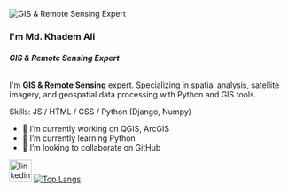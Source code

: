 ![GIS & Remote Sensing Expert](https://static.wixstatic.com/media/380dfa_c1e57229c40b447795f84d472db4fc8a~mv2.png/v1/fill/w_1000,h_588,al_c,q_90,usm_0.66_1.00_0.01/380dfa_c1e57229c40b447795f84d472db4fc8a~mv2.png)

### I'm Md. Khadem Ali
###### **GIS & Remote Sensing Expert**

I'm **GIS & Remote Sensing** expert. Specializing in spatial analysis, satellite imagery, and geospatial data processing with Python and GIS tools.

Skills:  JS / HTML / CSS / Python (Django, Numpy)

- 🔭 I’m currently working on QGIS, ArcGIS
- 🌱 I’m currently learning Python
- 👯 I’m looking to collaborate on GitHub

[<img src='https://cdn.jsdelivr.net/npm/simple-icons@3.0.1/icons/linkedin.svg' alt='linkedin' height='40'>](https://www.linkedin.com/in/mdkhademali/)
[![Top Langs](https://github-readme-stats.vercel.app/api/top-langs/?username=mdkhademali)](https://github.com/anuraghazra/github-readme-stats)
